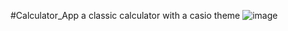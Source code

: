 #Calculator_App
a classic calculator with a casio theme 
![image](https://github.com/yazan-bilal/Calculator_App/assets/63741570/4898101c-5c6f-4bd6-b91c-854f2bdcf94c)


